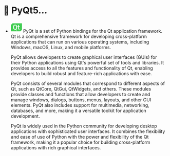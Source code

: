 # 📌 PyQt5...
- <img src="https://raw.githubusercontent.com/devicons/devicon/1119b9f84c0290e0f0b38982099a2bd027a48bf1/icons/qt/qt-original.svg" width="34px" height="34px" title="PyQt"> PyQt is a set of Python bindings for the Qt application framework. Qt is a comprehensive framework for developing cross-platform applications that can run on various operating systems, including Windows, macOS, Linux, and mobile platforms.

  PyQt allows developers to create graphical user interfaces (GUIs) for their Python applications using Qt's powerful set of tools and libraries. It provides access to all the features and functionality of Qt, enabling developers to build robust and feature-rich applications with ease.

  PyQt consists of several modules that correspond to different aspects of Qt, such as QtCore, QtGui, QtWidgets, and others. These modules provide classes and functions that allow developers to create and manage windows, dialogs, buttons, menus, layouts, and other GUI elements. PyQt also includes support for multimedia, networking, databases, and more, making it a versatile toolkit for application development.

  PyQt is widely used in the Python community for developing desktop applications with sophisticated user interfaces. It combines the flexibility and ease of use of Python with the power and flexibility of the Qt framework, making it a popular choice for building cross-platform applications with rich graphical interfaces.
